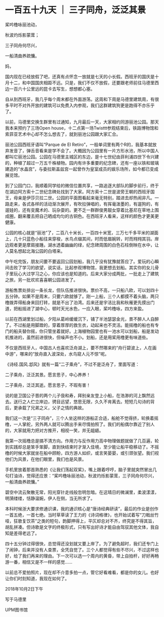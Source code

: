 # 一百五十九天 ｜ 三子同舟，泛泛其景

桨吟橹咏丽池动，

秋波灼烁影蒙茸；

三子同舟何尽兴，

一船清曲养疏慵。



妈， 

国内现在已经放假了吧，还真有点怀念一放就是七天的小长假。西班牙的国庆是十月十二，和中国国庆相距不远。只是，我们不仅不放假，还要跟老师前往马德里西边一百六十公里远的昆卡去写生，想想都心塞。

 

自从到西班牙，我几乎每个周末都在外面游荡。这周和下周是马德里建筑周，有很多平时不对外开放的建筑可以免费入内参观，我们这群建筑狗更是跑得不亦乐乎了。

 

以前，马德里交换生群里有过通知，九月最后一天，大家相约同游丽池公园。那天我本来预约了三场Open house，十二点第一场Twisttt参观结束后，铁路博物馆和索菲亚艺术中心却不怎么想去了，就到丽池公园跟大家汇合。


丽池公园西班牙语叫“Parque de El Retiro”，一般单词里有两个R的，我基本就放弃发音了，弹舌音看来是学不会了。大概因为公园里有一片方形水池，所以中国人都叫它丽池公园。公园在马德里主城区的东边，是十七世纪由菲利浦四世下令兴建的，种植了超过一万五千株植物。园内有许多重要的纪念碑，还有一座以铁和玻璃建造的“水晶宫”，与委拉斯盖兹宫一起曾作为皇室成员的娱乐场所，如今都已变成展览馆。

 

到了公园门口，我顺着同学给的微信位置共享，一路追逐大部队的脚步前行，终于在湖边阿方索十二世纪念碑处找到了大家。阿方索十二世是波旁王朝的西班牙国王，母亲是伊莎贝拉二世。公园的平面图看起来毫无特别，踏进去却热闹非凡。一路走来，各式各样的活动渐次展开，有吹拉弹唱的，有挥毫泼墨的，有遛狗的，有遛娃的，还有变魔术的、玩杂耍的。更不乏一群群俊男靓女穿着比基尼在草地上围成圈，翻来覆去把自己晒成均匀的古铜色。在西班牙人看来，这样的颜色才更美更健康。

公园的核心就是“丽池”了，二百八十米长，一百四十米宽，三万七千多平米的湖面上，几十只蓝色小船往来穿梭，水鸟点缀其间，时而低眉婉转，时而翙翙其羽。岸边观者更是摩肩接踵。湖水透着幽幽的绿，纪念碑周围的白色石柱倒映在水中，让人莫名想起北海公园的白塔来。

 

中午吃完饭，朋友问要不要返回公园划船，我几乎没有犹豫就答应了。爱玩的心瞬间击败了学习的欲望，说实话，比起参观博物馆，我更想去划船。其实你的女儿骨子里玩心大过学习之心，你应该也是知道的。后来大家分成两批，一批走上了建筑之旅，另一批欢欢喜喜朝公园进发了。

 

游船售票处排出一条长龙，但队伍推进很快。票价不高，一只船八欧，可以划四十五分钟。如果不是周末，只要六欧就够了。刚一上船，三个人都摸不着头脑，两只橹拨弄得船身来回打转，就是不出了泊湾。后来还是宇洁比我和秋雁更先摸出门道，把船摇进了湖中心，顿时天光水色，一应入眼，桨吟橹咏，四方来盈。

 

以前在西湖里划过船，夕阳从葛岭缓缓沉下，铺了半池瑟瑟金光，景不醉人人自醉了。不过船是用脚蹬的，穿着厚厚的救生衣，动起来也不灵活。能摇橹的船也有专门的船夫替你摇，你只管坐着就好。上海植物园里也有一池水可以划船，船是发动机推进的，虽然前进很快，但噪声也不小。划船，还是用桨用橹更有味道些。

 

不仅是西班牙人，中国古人也喜欢泛舟湖上，要不然哪来的“舟行碧波上，人在画中游”，哪来的“放舟直入波深处，水鸟窥人元不惊”呢。

 

《诗经.国风.邶风》就有一篇“二子乘舟”，不过不是泛舟了，里面写道：

二子乘舟，泛泛其景。愿言思子，中心养养！

二子乘舟，泛泛其逝。愿言思子，不瑕有害！

说的是卫国公子晋的两个儿子伋和寿，拜别亲友登上小船，在浩渺的河上飘然远去。送行之人伫立岸边，骋目远望，悠思无限，久久不肯离去。短短几句诗的背后，更承载了兄弟之义，父子之情的典故。

 

我们这一次是“三子同舟”，三个人坐这样的游船正合适，船舱不觉得挤，轮换着摇橹，一人掌舵，另外两人就可以腾出手来尽情拍照了。我们的船偶尔靠近了别人的，大家就用力把对方推开，相视一笑，并无龃龉。

 

我第一次摇橹总是搞不清方向。作用力与反作用力高中物理做题就做了几百遍，轮到实践却总是笨手笨脚，直到快结束时才渐入佳境，至少能让船平稳移动了。不摇橹的时候大家就坐在船中顾盼，四方游人如织，或言笑晏晏，或引颈张望。我们视他们为风景，在他们眼里，我们也是风景。

 

手机里放着那首熟悉的《让我们荡起双桨》，嘴上跟着哼哼，脑子里就突然冒出几句打油诗，觉得还应景：“桨吟橹咏丽池动，秋波灼烁影蒙茸，三子同舟何尽兴，一船清曲养疏慵。”



碧空中流云聚散无常，阳光穿针走线般忽明忽暗。在这晴日的微澜里，柔波漾漾，明漪缕缕，恬静温婉，伊人在侧，当无所求了。

本科时候浙大要求修通识课，我的通识核心是“唐诗经典研读”，最后的作业是创作一首五绝，一首七绝。当时草草读了王力的《诗词格律》，也开始试着写“刀戟丝竹哑，狂歌复饮茶”之类的短句，韵脚押得上，平仄却总对不齐，终究是不得其旨，胡乱拼凑。但诗歌是文字的终极形式，只有写出好诗才能自由驾驭其他文体，我自知是差得老远了。

 

四十五分钟过得很快，总觉得还没划就又要上岸了。为了避免超时，我们还专门上了闹钟，后来并没有人查票，全凭自觉了。三个人都觉得有些不尽兴，不过这样也好，给了我们再来的理由。下一次可以选一个周内的黄昏，带上自拍杆，好好再畅游一番，相信又是不一样的感觉……

 

以前总不爱拍照片，现在却不介意多拍一点，管它好看难看，都是你的女儿。也好让你们时刻知道，我现在如何了。

 

2018年10月2日下午

写于马德里

UPM图书馆